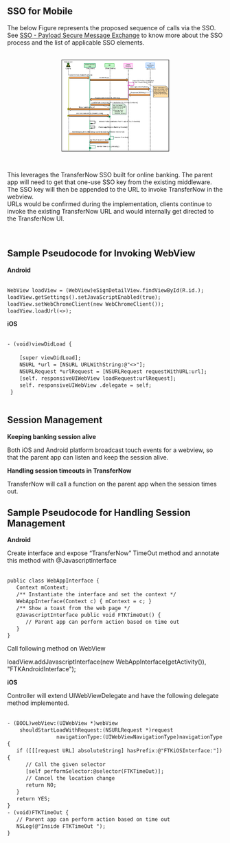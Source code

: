 
## SSO for Mobile

The below Figure represents the proposed sequence of calls via the SSO. See [SSO - Payload Secure Message Exchange](?path=docs/getting-started/TN-Integration-Guide/SSO-Guidelines/payload-secure-msg.md) to know more about the SSO process and the list of applicable SSO elements. 

&nbsp;
   <img class="center" src="../../../assets/images/ssoformobile.png">

&nbsp;

<style>
.center {
  display: block;
  margin-left: auto;
  margin-right: auto;
  width:50%;
}
</style>

This leverages the TransferNow SSO built for online banking. The parent app will need to get that one-use SSO key from the existing middleware. The SSO key will then be appended to the URL to invoke TransferNow in the webview.  
URLs would be confirmed during the implementation, clients continue to invoke the existing TransferNow URL and would internally get directed to the TransferNow UI. 



&nbsp;

## Sample Pseudocode for Invoking WebView

**Android**

```

WebView loadView = (WebView)eSignDetailView.findViewById(R.id.);
loadView.getSettings().setJavaScriptEnabled(true);
loadView.setWebChromeClient(new WebChromeClient());
loadView.loadUrl(<>);

```

**iOS**

```

- (void)viewDidLoad {
    
    [super viewDidLoad];
    NSURL *url = [NSURL URLWithString:@"<>"]; 
    NSURLRequest *urlRequest = [NSURLRequest requestWithURL:url]; 
    [self. responsiveUIWebView loadRequest:urlRequest]; 
    self. responsiveUIWebView .delegate = self;
 }


```

## Session Management

**Keeping banking session alive**

Both iOS and Android platform broadcast touch events for a webview, so that the parent app can listen and keep the session alive.

**Handling session timeouts in TransferNow**

TransferNow will call a function on the parent app when the session times out.  

## Sample Pseudocode for Handling Session Management 

**Android**

Create interface and expose “TransferNow” TimeOut method and annotate this method with @JavascriptInterface 

```

public class WebAppInterface {
   Context mContext;
   /** Instantiate the interface and set the context */
   WebAppInterface(Context c) { mContext = c; }
   /** Show a toast from the web page */
   @JavascriptInterface public void FTKTimeOut() {
      // Parent app can perform action based on time out
   }
}

```
Call following method on WebView 

loadView.addJavascriptInterface(new WebAppInterface(getActivity()), "FTKAndroidInterface"); 

**iOS**

Controller will extend UIWebViewDelegate and have the following delegate method implemented. 

```

- (BOOL)webView:(UIWebView *)webView
    shouldStartLoadWithRequest:(NSURLRequest *)request
                navigationType:(UIWebViewNavigationType)navigationType {
   if ([[[request URL] absoluteString] hasPrefix:@"FTKiOSInterface:"]) {
      // Call the given selector
      [self performSelector:@selector(FTKTimeOut)];
      // Cancel the location change
      return NO;
   }
   return YES;
}
- (void)FTKTimeOut {
   // Parent app can perform action based on time out
   NSLog(@"Inside FTKTimeOut ");
}


```